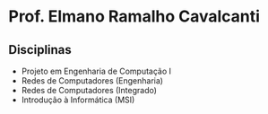 # Prof. Elmano Ramalho Cavalcanti

## Disciplinas

* Projeto em Engenharia de Computação I
* Redes de Computadores (Engenharia)
* Redes de Computadores (Integrado)
* Introdução à Informática (MSI)




